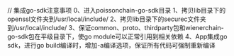 // 集成go-sdk注意事项
0、进入poissonchain-go-sdk目录
1、拷贝lib目录下的openssl文件夹到/usr/local/include/
2、拷贝lib目录下的securec文件夹到/usr/local/include/
3、保证common、proto、thirdparty包和wienerchain-go-sdk包在平级目录下，使go module可以正常引用到相关依赖
4、App集成go sdk，进行go build编译时，增加-a编译选项，保证所有代码可强制重新编译